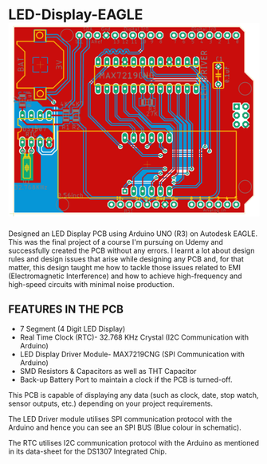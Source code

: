 # LED-Display-EAGLE ![alt text](https://github.com/gk147-pcb/LED-Display-EAGLE/blob/main/Board_Layout.png/?raw=true)
Designed an LED Display PCB using Arduino UNO (R3) on Autodesk EAGLE. This was the final project of a course I'm pursuing on Udemy and successfully created the PCB without any errors.  I learnt a lot about design rules and design issues that arise while designing any PCB and, for that matter, this design taught me how to tackle those issues related to EMI (Electromagnetic Interference) and how to achieve high-frequency and high-speed circuits with minimal noise production.

## FEATURES IN THE PCB

- 7 Segment (4 Digit LED Display)
- Real Time Clock (RTC)- 32.768 KHz Crystal (I2C Communication with Arduino)
- LED Display Driver Module- MAX7219CNG (SPI Communication with Arduino)
- SMD Resistors & Capacitors as well as THT Capacitor
- Back-up Battery Port to maintain a clock if the PCB is turned-off.

This PCB is capable of displaying any data (such as clock, date, stop watch, sensor outputs, etc.) depending on your project requirements.

The LED Driver module utilises SPI communication protocol with the Arduino and hence you can see an SPI BUS (Blue colour in schematic).

The RTC utilises I2C communication protocol with the Arduino as mentioned in its data-sheet for the DS1307 Integrated Chip.
